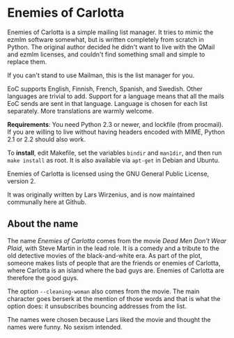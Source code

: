 Enemies of Carlotta 
===================

Enemies of Carlotta is a simple mailing list manager. It tries to
mimic the ezmlm software somewhat, but is written completely from
scratch in Python. The original author decided he didn't want to
live with the QMail and ezmlm licenses, and couldn't find something
small and simple to replace them. 

If you can't stand to use Mailman, this is the list manager for you.

EoC supports English, Finnish, French, Spanish, and Swedish. Other
languages are trivial to add. Support for a language means that all
the mails EoC sends are sent in that language. Language is chosen
for each list separately. More translations are warmly welcome.


**Requirements**: You need Python 2.3 or newer, and lockfile (from procmail). If you are
willing to live without having headers encoded with MIME, Python 2.1 or
2.2 should also work.

To **install**, edit Makefile, set the variables `bindir` and `man1dir`,
and then run `make install` as root.  It is also available via
`apt-get` in Debian and Ubuntu.

Enemies of Carlotta is licensed using the GNU General Public License,
version 2.

It was originally written by Lars Wirzenius, and is now maintained
communally here at Github.

About the name
--------------

The name _Enemies of Carlotta_ comes from the movie _Dead Men Don't
Wear Plaid_, with Steve Martin in the lead role. It is a comedy and
a tribute to the old detective movies of the black-and-white era.
As part of the plot, someone makes lists of people that are the
friends or enemies of Carlotta, where Carlotta is an island where
the bad guys are. Enemies of Carlotta are therefore the good guys.

The option `--cleaning-woman` also comes from the movie. The main
character goes berserk at the mention of those words and that is
what the option does: it unsubscribes bouncing addresses from the
list.

The names were chosen because Lars liked the movie and thought the
names were funny. No sexism intended.

